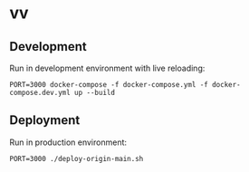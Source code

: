 # vv

## Development

Run in development environment with live reloading:

```
PORT=3000 docker-compose -f docker-compose.yml -f docker-compose.dev.yml up --build
```

## Deployment

Run in production environment:

```
PORT=3000 ./deploy-origin-main.sh
```
